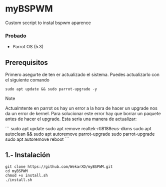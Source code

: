 # myBSPWM
Custom sccript to instal bspwm aparence

### Probado
- Parrot OS (5.3)

## Prerequisitos

Primero asegurte de ten er actualizado el sistema.
Puedes actualizarlo con el siguiente comando
```
sudo apt update && sudo parrot-upgrade -y
```

> [!NOTE]
> Actualmtente en parrot os hay un error a la hora de hacer un upgrade nos da un error de kernel.
> Para solucionar este error hay que borrar un paquete antes de hacer el upgrade.
> Esta seria una manera de actualizar:

´´´
sudo apt update 
sudo apt remove realtek-rtl8188eus-dkms
sudo apt autoclean && sudo apt autoremove
parrot-upgrade
sudo parrot-upgrade
sudo apt autoremove 
reboot
´´´

## 1.- Instalación

```
git clone https://github.com/WekarXD/myBSPWM.git
cd myBSPWM
chmod +x install.sh
./install.sh
```